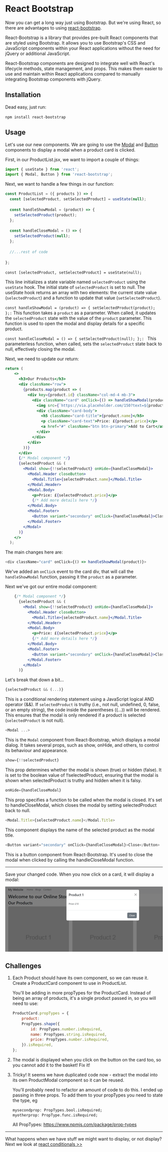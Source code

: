 # React Bootstrap

Now you can get a long way just using Bootstrap. But we're using React, so there are advantages to using [react-bootstrap](https://react-bootstrap.netlify.app).

React-Bootstrap is a library that provides pre-built React components that are styled using Bootstrap. It allows you to use Bootstrap's CSS and JavaScript components within your React applications without the need for jQuery or additional JavaScript.

React-Bootstrap components are designed to integrate well with React's lifecycle methods, state management, and props. This makes them easier to use and maintain within React applications compared to manually integrating Bootstrap components with jQuery.

## Installation

Dead easy, just run:

`npm install react-bootstrap`

## Usage

Let's use our new components. We are going to use the [Modal](https://react-bootstrap.netlify.app/docs/components/modal) and [Button](https://react-bootstrap.netlify.app/docs/components/buttons) components to display a modal when a product card is clicked.

First, in our ProductList.jsx, we want to import a couple of things:

```jsx
import { useState } from 'react';
import { Modal, Button } from 'react-bootstrap';
```

Next, we want to handle a few things in our function:

```jsx
const ProductList = ({ products }) => {
  const [selectedProduct, setSelectedProduct] = useState(null);

  const handleShowModal = (product) => {
    setSelectedProduct(product);
  };

  const handleCloseModal = () => {
    setSelectedProduct(null);
  };

  //...rest of code

};
```

`const [selectedProduct, setSelectedProduct] = useState(null);`

This line initializes a state variable named `selectedProduct` using the `useState` hook. The initial state of `selectedProduct` is set to null. The useState hook returns an array with two elements: the current state value (`selectedProduct`) and a function to update that value (`setSelectedProduct`).

`const handleShowModal = (product) => { setSelectedProduct(product); };:` 
This function takes a `product` as a parameter. When called, it updates the `selectedProduct` state with the value of the `product` parameter. This function is  used to open the modal and display details for a specific product.

`const handleCloseModal = () => { setSelectedProduct(null); };: `
This parameterless function, when called, sets the `selectedProduct` state back to null, effectively closing the modal. 

Next, we need to update our return:

```jsx
return (
    <>
      <h3>Our Products</h3>
      <div className="row">
        {products.map(product => (
          <div key={product.id} className="col-md-4 mb-3">
            <div className="card" onClick={() => handleShowModal(product)}>
              <img src={`https://via.placeholder.com/150?text=${product.name}`} className="card-img-top" alt={product.name} />
              <div className="card-body">
                <h5 className="card-title">{product.name}</h5>
                <p className="card-text">Price: £{product.price}</p>
                <a href="#" className="btn btn-primary">Add to Cart</a>
              </div>
            </div>
          </div>
        ))}
      </div>
      {/* Modal component */}
      {selectedProduct && (
        <Modal show={!!selectedProduct} onHide={handleCloseModal}>
          <Modal.Header closeButton>
            <Modal.Title>{selectedProduct.name}</Modal.Title>
          </Modal.Header>
          <Modal.Body>
            <p>Price: £{selectedProduct.price}</p>
            {/* Add more details here */}
          </Modal.Body>
          <Modal.Footer>
            <Button variant="secondary" onClick={handleCloseModal}>Close</Button>
          </Modal.Footer>
        </Modal>
      )}
    </>
  );
```

The main changes here are:

```js
<div className="card" onClick={() => handleShowModal(product)}>
```

We've added an `onClick` event to the card div, that will call the `handleShowModal` function, passing it the `product` as a parameter.

Next we've got our entire modal component:

```jsx
    {/* Modal component */}
      {selectedProduct && (
        <Modal show={!!selectedProduct} onHide={handleCloseModal}>
          <Modal.Header closeButton>
            <Modal.Title>{selectedProduct.name}</Modal.Title>
          </Modal.Header>
          <Modal.Body>
            <p>Price: £{selectedProduct.price}</p>
            {/* Add more details here */}
          </Modal.Body>
          <Modal.Footer>
            <Button variant="secondary" onClick={handleCloseModal}>Close</Button>
          </Modal.Footer>
        </Modal>
      )}
```

Let's break that down a bit...

```js
{selectedProduct && (...)}
```

This is a conditional rendering statement using a JavaScript logical AND operator (&&). If `selectedProduct` is truthy (i.e., not null, undefined, 0, false, or an empty string), the code inside the parentheses ((...)) will be rendered. This ensures that the modal is only rendered if a product is selected (`selectedProduct` is not null).

```js
<Modal ...>
```

This is the `Modal` component from React-Bootstrap, which displays a modal dialog. It takes several props, such as show, onHide, and others, to control its behaviour and appearance.

```js
show={!!selectedProduct}
```

This prop determines whether the modal is shown (true) or hidden (false). It is set to the boolean value of !!selectedProduct, ensuring that the modal is shown when selectedProduct is truthy and hidden when it is falsy.

```js
onHide={handleCloseModal}
```
This prop specifies a function to be called when the modal is closed. It's set to handleCloseModal, which closes the modal by setting selectedProduct back to null.

```js
<Modal.Title>{selectedProduct.name}</Modal.Title>
```
This component displays the name of the selected product as the modal title.

```js
<Button variant="secondary" onClick={handleCloseModal}>Close</Button>
```
This is a button component from React-Bootstrap. It's used to close the modal when clicked by calling the handleCloseModal function.

---

Save your changed code. When you now click on a card, it will display a modal:

![alt text](images/modal.PNG)

## Challenges

1. Each Product should have its own component, so we can reuse it. Create a ProductCard component to use in ProductList.

    You'll be adding in more propTypes for the ProductCard. Instead of being an array of products, it's a single product passed in, so you will need to use:

    ```jsx
    ProductCard.propTypes = {
        product: 
        PropTypes.shape({
            id: PropTypes.number.isRequired,
            name: PropTypes.string.isRequired,
            price: PropTypes.number.isRequired,
        }).isRequired,
    };
    ```

2. The modal is displayed when you click on the button on the card too, so you cannot add it to the basket! Fix it!

3. Tricky! It seems we have duplicated code now - extract the modal into its own ProductModal component so it can be reused.

    You'll probably need to refactor an amount of code to do this. I ended up passing in three props. To add them to your propTypes you need to state the type, eg

    ```
    mysecondprop: PropTypes.bool.isRequired;
    myotherprop: PropType.func.isRequired;
    ```

    All PropTypes: https://www.npmjs.com/package/prop-types

---

What happens when we have stuff we might want to display, or not display? Next we look at [react conditionals >>](chapter7.md)